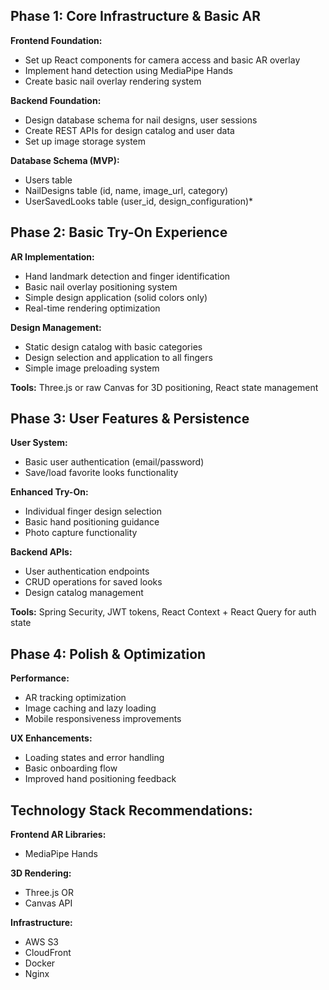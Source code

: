 ## Phase 1: Core Infrastructure & Basic AR

**Frontend Foundation:**
- Set up React components for camera access and basic AR overlay
- Implement hand detection using MediaPipe Hands
- Create basic nail overlay rendering system

**Backend Foundation:**
- Design database schema for nail designs, user sessions
- Create REST APIs for design catalog and user data
- Set up image storage system

**Database Schema (MVP):**
- Users table
- NailDesigns table (id, name, image_url, category)
- UserSavedLooks table (user_id, design_configuration)*

## Phase 2: Basic Try-On Experience

**AR Implementation:**
- Hand landmark detection and finger identification
- Basic nail overlay positioning system
- Simple design application (solid colors only)
- Real-time rendering optimization

**Design Management:**
- Static design catalog with basic categories
- Design selection and application to all fingers
- Simple image preloading system

**Tools:** Three.js or raw Canvas for 3D positioning, React state management

## Phase 3: User Features & Persistence

**User System:**
- Basic user authentication (email/password)
- Save/load favorite looks functionality

**Enhanced Try-On:**
- Individual finger design selection
- Basic hand positioning guidance
- Photo capture functionality

**Backend APIs:**
- User authentication endpoints
- CRUD operations for saved looks
- Design catalog management

**Tools:** Spring Security, JWT tokens, React Context + React Query for auth state

## Phase 4: Polish & Optimization

**Performance:**
- AR tracking optimization
- Image caching and lazy loading
- Mobile responsiveness improvements

**UX Enhancements:**
- Loading states and error handling
- Basic onboarding flow
- Improved hand positioning feedback

## Technology Stack Recommendations:

**Frontend AR Libraries:**
- MediaPipe Hands

**3D Rendering:**
- Three.js OR
- Canvas API

**Infrastructure:**
- AWS S3
- CloudFront
- Docker
- Nginx
